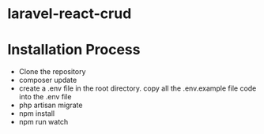 # laravel-react-crud



# Installation Process
  * Clone the repository
  * composer update
  * create a .env file in the root directory. copy all the .env.example file code into the .env file
  * php artisan migrate
  * npm install
  * npm run watch
 
